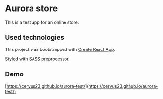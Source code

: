 # Aurora store

This is a test app for an online store.

## Used technologies

This project was bootstrapped with [Create React App](https://github.com/facebook/create-react-app).

Styled with [SASS](https://sass-lang.com/) preprocessor.

## Demo

[https://cervus23.github.io/aurora-test/](https://cervus23.github.io/aurora-test/)
